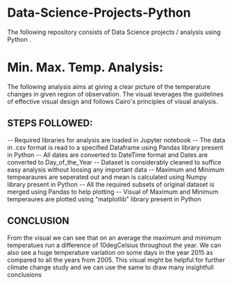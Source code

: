 # Data-Science-Projects-Python
The following repository consists of Data Science projects / analysis using Python . 

# Min. Max. Temp. Analysis:
The following analysis aims at giving a clear picture of the temperature changes in given region of observation. The visual leverages the guidelines of effective visual design
and follows Cairo's principles of visual analysis. 

## STEPS FOLLOWED:
-- Required libraries for analysis are loaded in Jupyter notebook
-- The data in .csv format is read to a specified Dataframe using Pandas library present in Python
-- All dates are converted to DateTime format and Dates are converted to Day_of_the_Year
-- Dataset is considerably cleaned to suffice easy analysis without loosing any important data
-- Maximum and Minimum tempearaures are seperated out and mean is calculated using Numpy library present in Python
-- All the required subsets of original dataset is merged using Pandas to help plotting
-- Visual of Maximum and Minimum temperaures are plotted using "matplotlib" library present in Python

## CONCLUSION
From the visual we can see that on an average the maximum and minimum temperatues run a difference of 10degCelsius throughout the year. We can also see a huge temperature variation on some days in the year 2015 as compared to all the years from 2005. This visual might be helpful for further climate change study and we can use the same to draw many insightfull conclusions  

